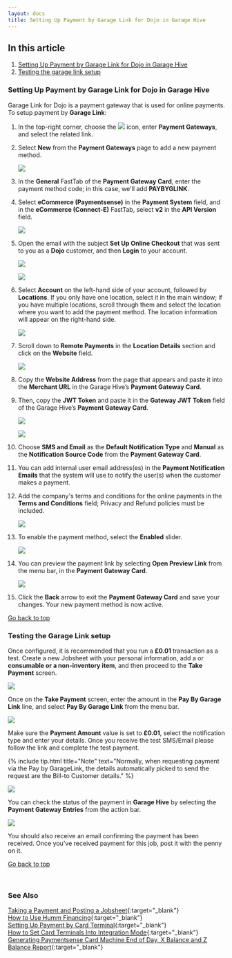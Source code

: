 ```yaml
---
layout: docs
title: Setting Up Payment by Garage Link for Dojo in Garage Hive
---
```


<a name="top"></a>

## In this article
1. [Setting Up Payment by Garage Link for Dojo in Garage Hive](#setting-up-payment-by-garage-link-for-dojo-in-garage-hive)
2. [Testing the garage link setup](#testing-the-garage-link-setup)


### Setting Up Payment by Garage Link for Dojo in Garage Hive
Garage Link for Dojo is a payment gateway that is used for online payments. To setup payment by **Garage Link**:
1. In the top-right corner, choose the ![](media/search_icon.png) icon, enter **Payment Gateways**, and select the related link.
1. Select **New** from the **Payment Gateways** page to add a new payment method.

   ![](media/garagehive-payment-gateways1.gif)

1. In the **General** FastTab of the **Payment Gateway Card**, enter the payment method code; in this case, we'll add **PAYBYGLINK**. 
1. Select **eCommerce (Paymentsense)** in the **Payment System** field, and in the **eCommerce (Connect-E)** FastTab, select **v2** in the **API Version** field.
   
   ![](media/garagehive-payment-gateways2.gif)

1. Open the email with the subject **Set Up Online Checkout** that was sent to you as a **Dojo** customer, and then **Login** to your account. 

   ![](media/garagehive-payment-gateways3.png)

   ![](media/garagehive-payment-gateways4.png)

1. Select **Account** on the left-hand side of your account, followed by **Locations**. If you only have one location, select it in the main window; if you have multiple locations, scroll through them and select the location where you want to add the payment method. The location information will appear on the right-hand side.

   ![](media/garagehive-payment-gateways5.png)

1. Scroll down to **Remote Payments** in the **Location Details** section and click on the **Website** field.

   ![](media/garagehive-payment-gateways6.png)

1. Copy the **Website Address** from the page that appears and paste it into the **Merchant URL** in the Garage Hive’s **Payment Gateway Card**.
1.  Then, copy the **JWT Token** and paste it in the **Gateway JWT Token** field of the Garage Hive’s **Payment Gateway Card**.

     ![](media/garagehive-payment-gateways7.png)

     ![](media/garagehive-payment-gateways8.png)

1. Choose **SMS and Email** as the **Default Notification Type** and **Manual** as the **Notification Source Code** from the **Payment Gateway Card**.
1. You can add internal user email address(es) in the **Payment Notification Emails** that the system will use to notify the user(s) when the customer makes a payment.
1. Add the company's terms and conditions for the online payments in the **Terms and Conditions** field; Privacy and Refund policies must be included.

   ![](media/garagehive-payment-gateways9.png)

1. To enable the payment method, select the **Enabled** slider. 

   ![](media/garagehive-payment-gateways10.png)

1. You can preview the payment link by selecting **Open Preview Link** from the menu bar, in the **Payment Gateway Card**.

   ![](media/garagehive-payment-gateways11.gif)

1. Click the **Back** arrow to exit the **Payment Gateway Card** and save your changes. Your new payment method is now active.


[Go back to top](#top)

### Testing the Garage Link setup
Once configured, it is recommended that you run a **£0.01** transaction as a test. Create a new Jobsheet with your personal information, add a  or **consumable or a non-inventory item**, and then proceed to the **Take Payment** screen.

   ![](media/paybygaragelink-takepayment1.png)

Once on the **Take Payment** screen, enter the amount in the **Pay By Garage Link** line, and select **Pay By Garage Link** from the menu bar.

   ![](media/paybygaragelink-takepayment.png)

Make sure the **Payment Amount** value is set to **£0.01**, select the notification type and enter your details. Once you receive the test SMS/Email please follow the link and complete the test payment. 

{% include tip.html title="Note" text="Normally, when requesting payment via the Pay by GarageLink, the details automatically picked to send the request are the Bill-to Customer details." %}


![](media/paybygaragelink-paymentwindow.png)

You can check the status of the payment in **Garage Hive** by selecting the **Payment Gateway Entries** from the action bar. 

![](media/paybygaragelink-gateway-entries.png)

You should also receive an email confirming the payment has been received. Once you've received payment for this job, post it with the penny on it.

[Go back to top](#top)

<br>

### See Also

[Taking a Payment and Posting a Jobsheet](garagehive-jobsheet-taking-payment.html){:target="_blank"} \
[How to Use Humm Financing](garagehive-humm-financing.html){:target="_blank"} \
[Setting Up Payment by Card Terminal](garagehive-setting-up-payment-by-card-terminal.html){:target="_blank"} \
[How to Set Card Terminals Into Integration Mode](garagehive-setting-card-terminals-into-integration-mode.html){:target="_blank"} \
[Generating Paymentsense Card Machine End of Day, X Balance and Z Balance Report](garagehive-paymentsense-card-machine-x-and-z-report.html){:target="_blank"}
 